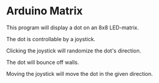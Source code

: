 # Arduino Matrix

This program will display a dot on an 8x8 LED-matrix.

The dot is controllable by a joystick.

Clicking the joystick will randomize the dot's direction.

The dot will bounce off walls.

Moving the joystick will move the dot in the given direction.
